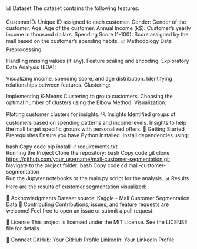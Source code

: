 
📊 Dataset
The dataset contains the following features:

CustomerID: Unique ID assigned to each customer.
Gender: Gender of the customer.
Age: Age of the customer.
Annual Income (k$): Customer’s yearly income in thousand dollars.
Spending Score (1-100): Score assigned by the mall based on the customer’s spending habits.
📈 Methodology
Data Preprocessing:

Handling missing values (if any).
Feature scaling and encoding.
Exploratory Data Analysis (EDA):

Visualizing income, spending score, and age distribution.
Identifying relationships between features.
Clustering:

Implementing K-Means Clustering to group customers.
Choosing the optimal number of clusters using the Elbow Method.
Visualization:

Plotting customer clusters for insights.
🔍 Insights
Identified groups of customers based on spending patterns and income levels.
Insights to help the mall target specific groups with personalized offers.
🚀 Getting Started
Prerequisites
Ensure you have Python installed. Install dependencies using:

bash
Copy code
pip install -r requirements.txt  
Running the Project
Clone the repository:
bash
Copy code
git clone https://github.com/your_username/mall-customer-segmentation.git  
Navigate to the project folder:
bash
Copy code
cd mall-customer-segmentation  
Run the Jupyter notebooks or the main.py script for the analysis.
📊 Results
Here are the results of customer segmentation visualized:

🙌 Acknowledgments
Dataset source: Kaggle - Mall Customer Segmentation Data
🤝 Contributing
Contributions, issues, and feature requests are welcome! Feel free to open an issue or submit a pull request.

📜 License
This project is licensed under the MIT License. See the LICENSE file for details.

🌟 Connect
GitHub: Your GitHub Profile
LinkedIn: Your LinkedIn Profile
